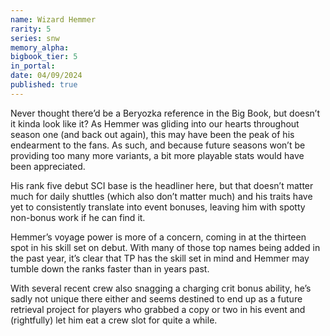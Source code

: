 ```yaml
---
name: Wizard Hemmer
rarity: 5
series: snw
memory_alpha:
bigbook_tier: 5
in_portal:
date: 04/09/2024
published: true
---
```


Never thought there’d be a Beryozka reference in the Big Book, but doesn’t it kinda look like it? As Hemmer was gliding into our hearts throughout season one (and back out again), this may have been the peak of his endearment to the fans. As such, and because future seasons won’t be providing too many more variants, a bit more playable stats would have been appreciated.

His rank five debut SCI base is the headliner here, but that doesn’t matter much for daily shuttles (which also don’t matter much) and his traits have yet to consistently translate into event bonuses, leaving him with spotty non-bonus work if he can find it. 

Hemmer’s voyage power is more of a concern, coming in at the thirteen spot in his skill set on debut. With many of those top names being added in the past year, it’s clear that TP has the skill set in mind and Hemmer may tumble down the ranks faster than in years past.

With several recent crew also snagging a charging crit bonus ability, he’s sadly not unique there either and seems destined to end up as a future retrieval project for players who grabbed a copy or two in his event and (rightfully) let him eat a crew slot for quite a while.
